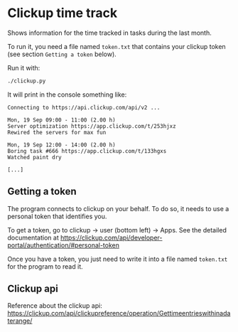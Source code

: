 # Clickup time track

Shows information for the time tracked in tasks during the last month.

To run it, you need a file named `token.txt` that contains your
clickup token (see section `Getting a token` below).

Run it with:

```sh
./clickup.py
```

It will print in the console something like:

```
Connecting to https://api.clickup.com/api/v2 ...

Mon, 19 Sep 09:00 - 11:00 (2.00 h)
Server optimization https://app.clickup.com/t/253hjxz
Rewired the servers for max fun

Mon, 19 Sep 12:00 - 14:00 (2.00 h)
Boring task #666 https://app.clickup.com/t/133hgxs
Watched paint dry

[...]
```


## Getting a token

The program connects to clickup on your behalf. To do so, it needs to
use a personal token that identifies you.

To get a token, go to clickup -> user (bottom left) -> Apps. See the
detailed documentation at
https://clickup.com/api/developer-portal/authentication/#personal-token

Once you have a token, you just need to write it into a file named
`token.txt` for the program to read it.


## Clickup api

Reference about the clickup api:
https://clickup.com/api/clickupreference/operation/Gettimeentrieswithinadaterange/
